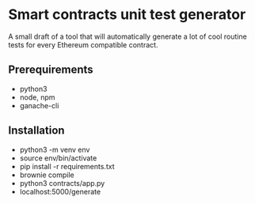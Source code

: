# Smart contracts unit test generator

A small draft of a tool that will automatically generate a lot of cool routine tests for every Ethereum compatible contract.

## Prerequirements

- python3
- node, npm
- ganache-cli

## Installation

- python3 -m venv env 
- source env/bin/activate
- pip install -r requirements.txt
- brownie compile
- python3 contracts/app.py
- localhost:5000/generate